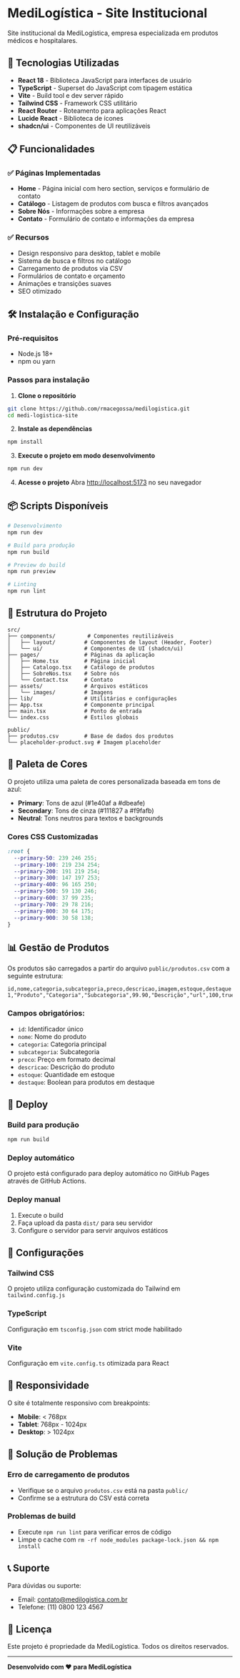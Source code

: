 # MediLogística - Site Institucional

Site institucional da MediLogística, empresa especializada em produtos médicos e hospitalares.

## 🚀 Tecnologias Utilizadas

- **React 18** - Biblioteca JavaScript para interfaces de usuário
- **TypeScript** - Superset do JavaScript com tipagem estática
- **Vite** - Build tool e dev server rápido
- **Tailwind CSS** - Framework CSS utilitário
- **React Router** - Roteamento para aplicações React
- **Lucide React** - Biblioteca de ícones
- **shadcn/ui** - Componentes de UI reutilizáveis

## 📋 Funcionalidades

### ✅ Páginas Implementadas
- **Home** - Página inicial com hero section, serviços e formulário de contato
- **Catálogo** - Listagem de produtos com busca e filtros avançados
- **Sobre Nós** - Informações sobre a empresa
- **Contato** - Formulário de contato e informações da empresa

### ✅ Recursos
- Design responsivo para desktop, tablet e mobile
- Sistema de busca e filtros no catálogo
- Carregamento de produtos via CSV
- Formulários de contato e orçamento
- Animações e transições suaves
- SEO otimizado

## 🛠️ Instalação e Configuração

### Pré-requisitos
- Node.js 18+ 
- npm ou yarn

### Passos para instalação

1. **Clone o repositório**
```bash
git clone https://github.com/rmacegossa/medilogistica.git
cd medi-logistica-site
```

2. **Instale as dependências**
```bash
npm install
```

3. **Execute o projeto em modo desenvolvimento**
```bash
npm run dev
```

4. **Acesse o projeto**
Abra [http://localhost:5173](http://localhost:5173) no seu navegador

## 📦 Scripts Disponíveis

```bash
# Desenvolvimento
npm run dev

# Build para produção
npm run build

# Preview do build
npm run preview

# Linting
npm run lint
```

## 📁 Estrutura do Projeto

```
src/
├── components/          # Componentes reutilizáveis
│   ├── layout/         # Componentes de layout (Header, Footer)
│   └── ui/             # Componentes de UI (shadcn/ui)
├── pages/              # Páginas da aplicação
│   ├── Home.tsx        # Página inicial
│   ├── Catalogo.tsx    # Catálogo de produtos
│   ├── SobreNos.tsx    # Sobre nós
│   └── Contact.tsx     # Contato
├── assets/             # Arquivos estáticos
│   └── images/         # Imagens
├── lib/                # Utilitários e configurações
├── App.tsx             # Componente principal
├── main.tsx            # Ponto de entrada
└── index.css           # Estilos globais

public/
├── produtos.csv        # Base de dados dos produtos
└── placeholder-product.svg # Imagem placeholder
```

## 🎨 Paleta de Cores

O projeto utiliza uma paleta de cores personalizada baseada em tons de azul:

- **Primary**: Tons de azul (#1e40af a #dbeafe)
- **Secondary**: Tons de cinza (#111827 a #f9fafb)
- **Neutral**: Tons neutros para textos e backgrounds

### Cores CSS Customizadas
```css
:root {
  --primary-50: 239 246 255;
  --primary-100: 219 234 254;
  --primary-200: 191 219 254;
  --primary-300: 147 197 253;
  --primary-400: 96 165 250;
  --primary-500: 59 130 246;
  --primary-600: 37 99 235;
  --primary-700: 29 78 216;
  --primary-800: 30 64 175;
  --primary-900: 30 58 138;
}
```

## 📊 Gestão de Produtos

Os produtos são carregados a partir do arquivo `public/produtos.csv` com a seguinte estrutura:

```csv
id,nome,categoria,subcategoria,preco,descricao,imagem,estoque,destaque
1,"Produto","Categoria","Subcategoria",99.90,"Descrição","url",100,true
```

### Campos obrigatórios:
- `id`: Identificador único
- `nome`: Nome do produto
- `categoria`: Categoria principal
- `subcategoria`: Subcategoria
- `preco`: Preço em formato decimal
- `descricao`: Descrição do produto
- `estoque`: Quantidade em estoque
- `destaque`: Boolean para produtos em destaque

## 🚀 Deploy

### Build para produção
```bash
npm run build
```

### Deploy automático
O projeto está configurado para deploy automático no GitHub Pages através de GitHub Actions.

### Deploy manual
1. Execute o build
2. Faça upload da pasta `dist/` para seu servidor
3. Configure o servidor para servir arquivos estáticos

## 🔧 Configurações

### Tailwind CSS
O projeto utiliza configuração customizada do Tailwind em `tailwind.config.js`

### TypeScript
Configuração em `tsconfig.json` com strict mode habilitado

### Vite
Configuração em `vite.config.ts` otimizada para React

## 📱 Responsividade

O site é totalmente responsivo com breakpoints:
- **Mobile**: < 768px
- **Tablet**: 768px - 1024px  
- **Desktop**: > 1024px

## 🐛 Solução de Problemas

### Erro de carregamento de produtos
- Verifique se o arquivo `produtos.csv` está na pasta `public/`
- Confirme se a estrutura do CSV está correta

### Problemas de build
- Execute `npm run lint` para verificar erros de código
- Limpe o cache com `rm -rf node_modules package-lock.json && npm install`

## 📞 Suporte

Para dúvidas ou suporte:
- Email: contato@medilogistica.com.br
- Telefone: (11) 0800 123 4567

## 📄 Licença

Este projeto é propriedade da MediLogística. Todos os direitos reservados.

---

**Desenvolvido com ❤️ para MediLogística**
